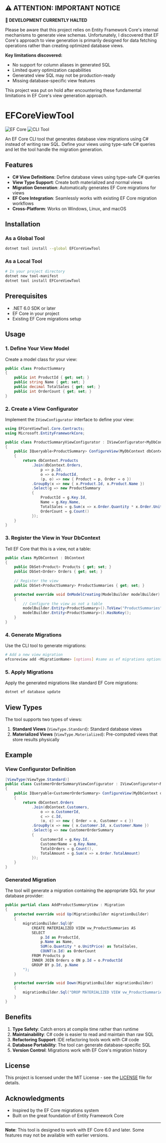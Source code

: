 ## ⚠️ ATTENTION: IMPORTANT NOTICE

**🚫 DEVELOPMENT CURRENTLY HALTED**

Please be aware that this project relies on Entity Framework Core's internal mechanisms to generate view schemas. Unfortunately, I discovered that EF Core's approach to view generation is primarily designed for data fetching operations rather than creating optimized database views.

**Key limitations discovered:**
 - No support for column aliases in generated SQL
 -  Limited query optimization capabilities
 -   Generated view SQL may not be production-ready
 -   Missing database-specific view features
   
This project was put on hold after encountering these fundamental limitations in EF Core's view generation approach. 

# EFCoreViewTool
![EF Core](https://img.shields.io/badge/EF%20Core-View%20Migrations%20Tool-blue?style=flat-square)
![CLI Tool](https://img.shields.io/badge/CLI-Tool-green?style=flat-square)

An EF Core CLI tool that generates database view migrations using C# instead of writing raw SQL. Define your views using type-safe C# queries and let the tool handle the migration generation.

## Features

- **C# View Definitions**: Define database views using type-safe C# queries
- **View Type Support**: Create both materialized and normal views
- **Migration Generation**: Automatically generates EF Core migrations for views
- **EF Core Integration**: Seamlessly works with existing EF Core migration workflows
- **Cross-Platform**: Works on Windows, Linux, and macOS

## Installation

### As a Global Tool

```bash
dotnet tool install --global EFCoreViewTool
```

### As a Local Tool

```bash
# In your project directory
dotnet new tool-manifest
dotnet tool install EFCoreViewTool
```

## Prerequisites

- .NET 6.0 SDK or later
- EF Core in your project
- Existing EF Core migrations setup

## Usage

### 1. Define Your View Model

Create a model class for your view:

```csharp
public class ProductSummary
{
    public int ProductId { get; set; }
    public string Name { get; set; }
    public decimal TotalSales { get; set; }
    public int OrderCount { get; set; }
}
```

### 2. Create a View Configurator

Implement the `IViewConfigurator` interface to define your view:

```csharp
using EFCoreViewTool.Core.Contracts;
using Microsoft.EntityFrameworkCore;

public class ProductSummaryViewConfigurator : IViewConfigurator<MyDbContext, ProductSummary>
{
    public IQueryable<ProductSummary> ConfigureView(MyDbContext dbContext)
    {
        return dbContext.Products
            .Join(dbContext.Orders,
                p => p.Id,
                o => o.ProductId,
                (p, o) => new { Product = p, Order = o })
            .GroupBy(x => new { x.Product.Id, x.Product.Name })
            .Select(g => new ProductSummary
            {
                ProductId = g.Key.Id,
                Name = g.Key.Name,
                TotalSales = g.Sum(x => x.Order.Quantity * x.Order.UnitPrice),
                OrderCount = g.Count()
            });
    }
}
```

### 3. Register the View in Your DbContext

Tell EF Core that this is a view, not a table:

```csharp
public class MyDbContext : DbContext
{
    public DbSet<Product> Products { get; set; }
    public DbSet<Order> Orders { get; set; }
    
    // Register the view
    public DbSet<ProductSummary> ProductSummaries { get; set; }

    protected override void OnModelCreating(ModelBuilder modelBuilder)
    {
        // Configure the view as not a table
        modelBuilder.Entity<ProductSummary>().ToView("ProductSummaries");
        modelBuilder.Entity<ProductSummary>().HasNoKey();
    }
}
```

### 4. Generate Migrations

Use the CLI tool to generate migrations:

```bash
# Add a new view migration
efcoreview add <MigrationName> [options] #same as ef migrations options
```

### 5. Apply Migrations

Apply the generated migrations like standard EF Core migrations:

```bash
dotnet ef database update
```

## View Types

The tool supports two types of views:

1. **Standard Views** (`ViewType.Standard`): Standard database views
2. **Materialized Views** (`ViewType.Materialized`): Pre-computed views that store results physically

## Example

### View Configurator Definition

```csharp
[ViewType(ViewType.Standard)]
public class CustomerOrderSummaryViewConfigurator : IViewConfigurator<MyDbContext, CustomerOrderSummary>
{
    public IQueryable<CustomerOrderSummary> ConfigureView(MyDbContext dbContext)
    {
        return dbContext.Orders
            .Join(dbContext.Customers,
                o => o.CustomerId,
                c => c.Id,
                (o, c) => new { Order = o, Customer = c })
            .GroupBy(x => new { x.Customer.Id, x.Customer.Name })
            .Select(g => new CustomerOrderSummary
            {
                CustomerId = g.Key.Id,
                CustomerName = g.Key.Name,
                TotalOrders = g.Count(),
                TotalAmount = g.Sum(x => x.Order.TotalAmount)
            });
    }
}
```

### Generated Migration

The tool will generate a migration containing the appropriate SQL for your database provider:

```csharp
public partial class AddProductSummaryView : Migration
{
    protected override void Up(MigrationBuilder migrationBuilder)
    {
        migrationBuilder.Sql(@"
            CREATE MATERIALIZED VIEW vw_ProductSummaries AS
            SELECT 
                p.Id as ProductId,
                p.Name as Name,
                SUM(o.Quantity * o.UnitPrice) as TotalSales,
                COUNT(o.Id) as OrderCount
            FROM Products p
            INNER JOIN Orders o ON p.Id = o.ProductId
            GROUP BY p.Id, p.Name
        ");
    }

    protected override void Down(MigrationBuilder migrationBuilder)
    {
        migrationBuilder.Sql("DROP MATERIALIZED VIEW vw_ProductSummaries");
    }
}
```

## Benefits

1. **Type Safety**: Catch errors at compile time rather than runtime
2. **Maintainability**: C# code is easier to read and maintain than raw SQL
3. **Refactoring Support**: IDE refactoring tools work with C# code
4. **Database Portability**: The tool can generate database-specific SQL
5. **Version Control**: Migrations work with EF Core's migration history


## License

This project is licensed under the MIT License - see the [LICENSE](LICENSE) file for details.

## Acknowledgments

- Inspired by the EF Core migrations system
- Built on the great foundation of Entity Framework Core

---

**Note**: This tool is designed to work with EF Core 6.0 and later. Some features may not be available with earlier versions.
